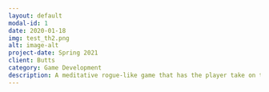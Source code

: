 ```yaml
---
layout: default
modal-id: 1
date: 2020-01-18
img: test_th2.png
alt: image-alt
project-date: Spring 2021
client: Butts
category: Game Development
description: A meditative rogue-like game that has the player take on the role of a freelance photographer in the far future who fulfills photo bounties to fund their intersteller travels. The game was developed by Ash Chin, Zacree Carroll and Tammas Hicks in Spring 2021.
---
```

